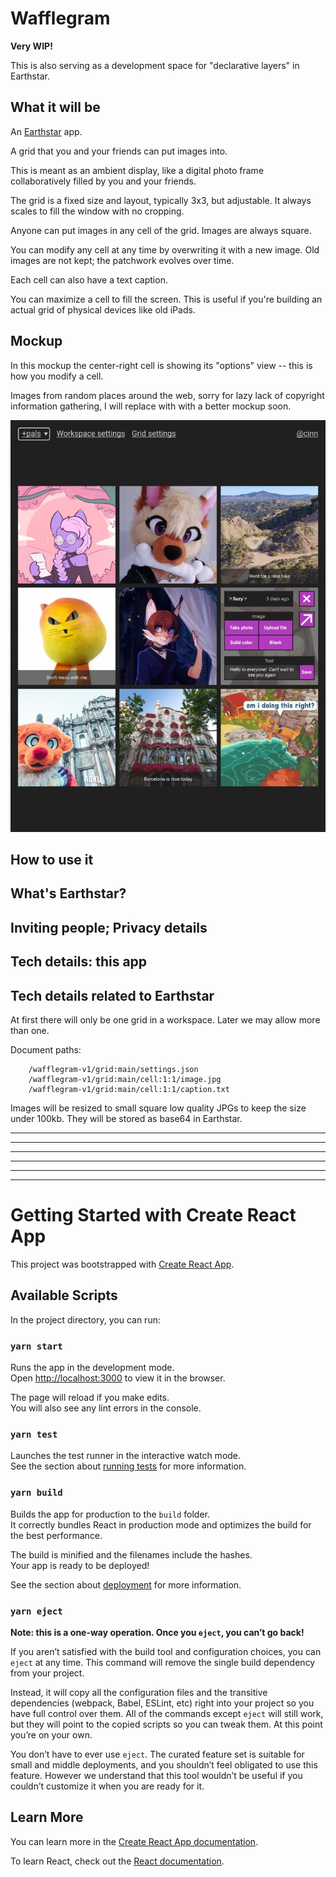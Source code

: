 # Wafflegram

**Very WIP!**

This is also serving as a development space for "declarative layers" in Earthstar.

## What it will be

An [Earthstar](https://github.com/earthstar-project/earthstar) app.

A grid that you and your friends can put images into.

This is meant as an ambient display, like a digital photo frame collaboratively filled by you and your friends.

The grid is a fixed size and layout, typically 3x3, but adjustable.  It always scales to fill the window with no cropping.

Anyone can put images in any cell of the grid.  Images are always square.

You can modify any cell at any time by overwriting it with a new image.  Old images are not kept; the patchwork evolves over time.

Each cell can also have a text caption.

You can maximize a cell to fill the screen.  This is useful if you're building an actual grid of physical devices like old iPads.

## Mockup

In this mockup the center-right cell is showing its "options" view -- this is how you modify a cell.

Images from random places around the web, sorry for lazy lack of copyright information gathering, I will replace with with a better mockup soon.

![](mockup.jpg)

## How to use it

## What's Earthstar?

## Inviting people; Privacy details

## Tech details: this app

## Tech details related to Earthstar

At first there will only be one grid in a workspace.  Later we may allow more than one.

Document paths:
```
    /wafflegram-v1/grid:main/settings.json
    /wafflegram-v1/grid:main/cell:1:1/image.jpg
    /wafflegram-v1/grid:main/cell:1:1/caption.txt
```

Images will be resized to small square low quality JPGs to keep the size under 100kb.  They will be stored as base64 in Earthstar.

---
---
---
---
---
---

# Getting Started with Create React App

This project was bootstrapped with [Create React App](https://github.com/facebook/create-react-app).

## Available Scripts

In the project directory, you can run:

### `yarn start`

Runs the app in the development mode.\
Open [http://localhost:3000](http://localhost:3000) to view it in the browser.

The page will reload if you make edits.\
You will also see any lint errors in the console.

### `yarn test`

Launches the test runner in the interactive watch mode.\
See the section about [running tests](https://facebook.github.io/create-react-app/docs/running-tests) for more information.

### `yarn build`

Builds the app for production to the `build` folder.\
It correctly bundles React in production mode and optimizes the build for the best performance.

The build is minified and the filenames include the hashes.\
Your app is ready to be deployed!

See the section about [deployment](https://facebook.github.io/create-react-app/docs/deployment) for more information.

### `yarn eject`

**Note: this is a one-way operation. Once you `eject`, you can’t go back!**

If you aren’t satisfied with the build tool and configuration choices, you can `eject` at any time. This command will remove the single build dependency from your project.

Instead, it will copy all the configuration files and the transitive dependencies (webpack, Babel, ESLint, etc) right into your project so you have full control over them. All of the commands except `eject` will still work, but they will point to the copied scripts so you can tweak them. At this point you’re on your own.

You don’t have to ever use `eject`. The curated feature set is suitable for small and middle deployments, and you shouldn’t feel obligated to use this feature. However we understand that this tool wouldn’t be useful if you couldn’t customize it when you are ready for it.

## Learn More

You can learn more in the [Create React App documentation](https://facebook.github.io/create-react-app/docs/getting-started).

To learn React, check out the [React documentation](https://reactjs.org/).
